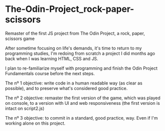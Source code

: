 # The-Odin-Project_rock-paper-scissors

 Remaster of the first JS project from The Odin Project, a rock, paper, scissors game

 After sometime focusing on life's demands, it's time to return to my programming studies, I'm redoing from scratch a project I did months ago back when I was learning HTML, CSS and JS.

 I plan to re-familiarize myself with programming and finish the Odin Project Fundamentals course before the next steps.

 The nº 1 objective: write code in a human readable way (as clear as possible), and to preserve what's considered good practice.

 The nº 2 objective: remaster the first version of the game, which was played on console, to a version with UI and web responsiveness (the first version is intact on script2.js)

 The nº 3 objective: to commit in a standard, good practice, way. Even if I'm working alone on this project.
 
